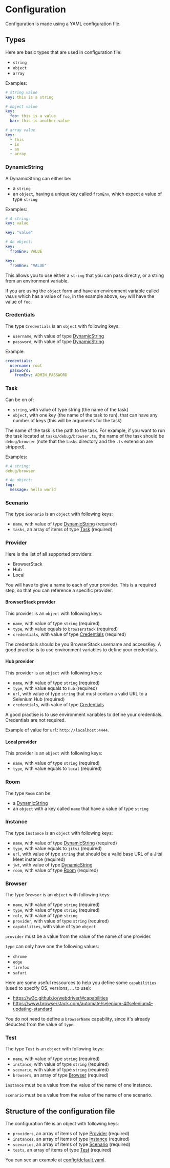 # Configuration

Configuration is made using a YAML configuration file.

## Types

Here are basic types that are used in configuration file:

- `string`
- `object`
- `array`

Examples:

```yaml
# string value
key: this is a string

# object value
key:
  foo: this is a value
  bar: this is another value

# array value
key:
  - this
  - is
  - an
  - array
```

### DynamicString

A DynamicString can either be:

- a `string`
- an `object`, having a unique key called `fromEnv`, which expect a value of type `string`

Examples:

```yaml
# A string:
key: value

key: "value"

# An object:
key:
  fromEnv: VALUE

key:
  fromEnv: "VALUE"
```

This allows you to use either a `string` that you can pass directly, or a string from an environment variable.

If you are using the `object` form and have an environment variable called `VALUE` which has a value of `foo`, in the example above, `key` will have the value of `foo`.

### Credentials

The type `Credentials` is an `object` with following keys:

- `username`, with value of type [DynamicString](#DynamicString)
- `password`, with value of type [DynamicString](#DynamicString)

Example:

```yaml
credentials:
  username: root
  password:
    fromEnv: ADMIN_PASSWORD
```

### Task

Can be on of:

- `string`, with value of type string (the name of the task)
- `object`, with one key (the name of the task to run), that can have any number of keys (this will be arguments for the task)

The name of the task is the path to the task.
For example, if you want to run the task located at `tasks/debug/browser.ts`, the name of the task should be `debug/browser` (note that the `tasks` directory and the `.ts` extension are stripped).

Examples:

```yaml
# A string:
debug/browser

# An object:
log:
  message: hello world
```

### Scenario

The type `Scenario` is an `object` with following keys:

- `name`, with value of type [DynamicString](#DynamicString) (required)
- `tasks`, an array of items of type [Task](#Task) (required)

### Provider

Here is the list of all supported providers:

- BrowserStack
- Hub
- Local

You will have to give a name to each of your provider.
This is a required step, so that you can reference a specific provider.

#### BrowserStack provider

This provider is an `object` with following keys:

- `name`, with value of type `string` (required)
- `type`, with value equals to `browserstack` (required)
- `credentials`, with value of type [Credentials](#Credentials) (required)

The credentials should be you BrowserStack username and accessKey.
A good practise is to use environment variables to define your credentials.

#### Hub provider

This provider is an `object` with following keys:

- `name`, with value of type `string` (required)
- `type`, with value equals to `hub` (required)
- `url`, with value of type `string` that must contain a valid URL to a Selenium Hub (required)
- `credentials`, with value of type [Credentials](#Credentials)

A good practise is to use environment variables to define your credentials.
Credentials are not required.

Example of value for `url`: `http://localhost:4444`.

#### Local provider

This provider is an `object` with following keys:

- `name`, with value of type `string` (required)
- `type`, with value equals to `local` (required)

### Room

The type `Room` can be:

- a [DynamicString](#DynamicString)
- an `object` with a key called `name` that have a value of type `string`

### Instance

The type `Instance` is an `object` with following keys:

- `name`, with value of type [DynamicString](#DynamicString) (required)
- `type`, with value equals to `jitsi` (required)
- `url`, with value of type `string` that should be a valid base URL of a Jitsi Meet instance (required)
- `jwt`, with value of type [DynamicString](#DynamicString)
- `room`, with value of type [Room](#Room) (required)

### Browser

The type `Browser` is an `object` with following keys:

- `name`, with value of type `string` (required)
- `type`, with value of type `string` (required)
- `role`, with value of type `string`
- `provider`, with value of type `string` (required)
- `capabilities`, with value of type `object`

`provider` must be a value from the value of the name of one provider.

`type` can only have one the following values:

- `chrome`
- `edge`
- `firefox`
- `safari`

Here are some useful ressources to help you define some `capabilities` (used to specify OS, versions, … to use):

- https://w3c.github.io/webdriver/#capabilities
- https://www.browserstack.com/automate/selenium-4#selenium4-updating-standard

You do not need to define a `browserName` capability, since it's already deducted from the value of `type`.

### Test

The type `Test` is an `object` with following keys:

- `name`, with value of type `string` (required)
- `instance`, with value of type `string` (required)
- `scenario`, with value of type `string` (required)
- `browsers`, an array of type [Browser](#Browser) (required)

`instance` must be a value from the value of the name of one instance.

`scenario` must be a value from the value of the name of one scenario.

## Structure of the configuration file

The configuration file is an object with following keys:

- `providers`, an array of items of type [Provider](#Provider) (required)
- `instances`, an array of items of type [Instance](#Instance) (required)
- `scenarios`, an array of items of type [Scenario](#Scenario) (required)
- `tests`, an array of items of type [Test](#Test) (required)

You can see an example at [config/default.yaml](../config/default.yaml).
